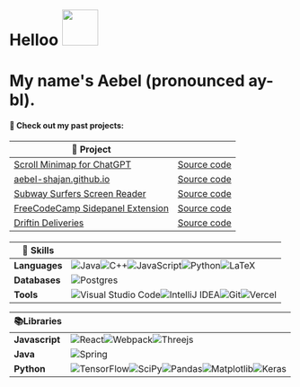 # Helloo  <img  src="https://media1.giphy.com/media/v1.Y2lkPTc5MGI3NjExeXdkb2xkY2QwYm56eTk5YzFyc2d5ZmpxcG9renZmMjRqcXN1dzB3cSZlcD12MV9pbnRlcm5hbF9naWZfYnlfaWQmY3Q9cw/sNC71wDxPr0CgGB8zX/giphy.gif" width="64" height="64" frameBorder="0" class="giphy-embed" allowFullScreen/> 
# My name's Aebel (pronounced ay-bl).

#### 🔭 Check out my past projects:
| 🧩 Project | |
|-|-|
|[Scroll Minimap for ChatGPT](https://chromewebstore.google.com/detail/scroll-minimap-for-chatgp/apekbedjllgmacohbcckgipfhjddehkf?hl=en&authuser=0) | [Source code](https://github.com/Aebel-Shajan/scroll-minimap-for-chatgpt) |
|[aebel-shajan.github.io](https://aebel-shajan.github.io) | [Source code](https://github.com/Aebel-Shajan/Aebel-Shajan.github.io) |
|[Subway Surfers Screen Reader](https://chromewebstore.google.com/detail/subway-surfers-screen-rea/jcijfneifjnhbgahlokgkmpcnocgpegd) | [Source code](https://github.com/Aebel-Shajan/subway_surfers_screen_reader) |
|[FreeCodeCamp Sidepanel Extension](https://chromewebstore.google.com/detail/contents-panel-for-fcc/cmogdnmmkblhlbdbppfahmclekapmdjo) | [Source code](https://github.com/Aebel-Shajan/FreeCodeCamp-Contents-Chrome-Extension) |
|[Driftin Deliveries](https://driftin-deliveries.vercel.app/) | [Source code](https://github.com/Aebel-Shajan/Driftin-Deliveries) |



#### 
|🍳 Skills||
|-|-|
|**Languages**|![Java](https://img.shields.io/badge/java-%23ED8B00.svg?style=for-the-badge&logo=openjdk&logoColor=white)![C++](https://img.shields.io/badge/c++-%2300599C.svg?style=for-the-badge&logo=c%2B%2B&logoColor=white)![JavaScript](https://img.shields.io/badge/javascript-%23323330.svg?style=for-the-badge&logo=javascript&logoColor=%23F7DF1E)![Python](https://img.shields.io/badge/python-3670A0?style=for-the-badge&logo=python&logoColor=ffdd54)![LaTeX](https://img.shields.io/badge/latex-%23008080.svg?style=for-the-badge&logo=latex&logoColor=white) |
|**Databases**|![Postgres](https://img.shields.io/badge/postgres-%23316192.svg?style=for-the-badge&logo=postgresql&logoColor=white)|
|**Tools**|![Visual Studio Code](https://img.shields.io/badge/Visual%20Studio%20Code-0078d7.svg?style=for-the-badge&logo=visual-studio-code&logoColor=white)![IntelliJ IDEA](https://img.shields.io/badge/IntelliJIDEA-000000.svg?style=for-the-badge&logo=intellij-idea&logoColor=white)![Git](https://img.shields.io/badge/git-%23F05033.svg?style=for-the-badge&logo=git&logoColor=white)![Vercel](https://img.shields.io/badge/vercel-%23000000.svg?style=for-the-badge&logo=vercel&logoColor=white)|


|📚Libraries||
|-|-|
|**Javascript**|![React](https://img.shields.io/badge/react-%2320232a.svg?style=for-the-badge&logo=react&logoColor=%2361DAFB)![Webpack](https://img.shields.io/badge/webpack-%238DD6F9.svg?style=for-the-badge&logo=webpack&logoColor=black)![Threejs](https://img.shields.io/badge/threejs-black?style=for-the-badge&logo=three.js&logoColor=white)|
|**Java**|![Spring](https://img.shields.io/badge/spring-%236DB33F.svg?style=for-the-badge&logo=spring&logoColor=white)|
|**Python**|![TensorFlow](https://img.shields.io/badge/TensorFlow-%23FF6F00.svg?style=for-the-badge&logo=TensorFlow&logoColor=white)![SciPy](https://img.shields.io/badge/SciPy-%230C55A5.svg?style=for-the-badge&logo=scipy&logoColor=%white)![Pandas](https://img.shields.io/badge/pandas-%23150458.svg?style=for-the-badge&logo=pandas&logoColor=white)![Matplotlib](https://img.shields.io/badge/Matplotlib-%23ffffff.svg?style=for-the-badge&logo=Matplotlib&logoColor=black)![Keras](https://img.shields.io/badge/Keras-%23D00000.svg?style=for-the-badge&logo=Keras&logoColor=white)|





<!--
**Aebel-Shajan/Aebel-Shajan** is a ✨ _special_ ✨ repository because its `README.md` (this file) appears on your GitHub profile.

Here are some ideas to get you started:

- 🔭 I’m currently working on ...
- 
- 👯 I’m looking to collaborate on ...
- 🤔 I’m looking for help with ...
- 💬 Ask me about ...
- 📫 How to reach me: ...
- 😄 Pronouns: ...
- ⚡ Fun fact: ...
-->
